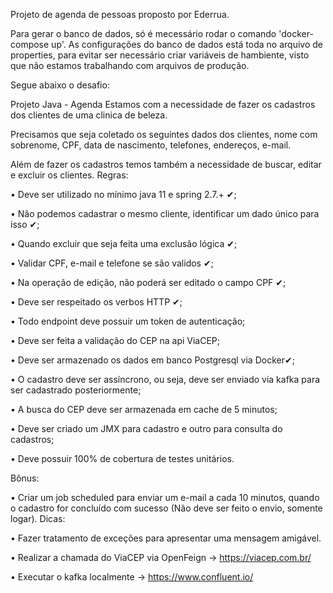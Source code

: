 Projeto de agenda de pessoas proposto por Ederrua.

Para gerar o banco de dados, só é mecessário rodar o comando 'docker-compose up'. 
As configurações do banco de dados está toda no arquivo de properties, para evitar ser necessário criar variáveis de hambiente, visto que não estamos trabalhando com arquivos de produção.

Segue abaixo o desafio:

Projeto Java - Agenda
Estamos com a necessidade de fazer os cadastros dos clientes de uma clinica de beleza.

Precisamos que seja coletado os seguintes dados dos clientes, nome com sobrenome, CPF, data de
nascimento, telefones, endereços, e-mail.

Além de fazer os cadastros temos também a necessidade de buscar, editar e excluir os clientes.
Regras:

• Deve ser utilizado no mínimo java 11 e spring 2.7.+ ✔;

• Não podemos cadastrar o mesmo cliente, identificar um dado único para isso ✔;

• Quando excluir que seja feita uma exclusão lógica ✔;

• Validar CPF, e-mail e telefone se são validos ✔;

• Na operação de edição, não poderá ser editado o campo CPF ✔;

• Deve ser respeitado os verbos HTTP ✔;

• Todo endpoint deve possuir um token de autenticação;

• Deve ser feita a validação do CEP na api ViaCEP;

• Deve ser armazenado os dados em banco Postgresql via Docker✔;

• O cadastro deve ser assíncrono, ou seja, deve ser enviado via kafka para ser cadastrado posteriormente;

• A busca do CEP deve ser armazenada em cache de 5 minutos;

• Deve ser criado um JMX para cadastro e outro para consulta do cadastros;

• Deve possuir 100% de cobertura de testes unitários.


Bônus:

• Criar um job scheduled para enviar um e-mail a cada 10 minutos, quando o cadastro for concluído com sucesso (Não deve ser feito o envio, somente logar). Dicas:

• Fazer tratamento de exceções para apresentar uma mensagem amigável.

• Realizar a chamada do ViaCEP via OpenFeign → https://viacep.com.br/

• Executar o kafka localmente → https://www.confluent.io/